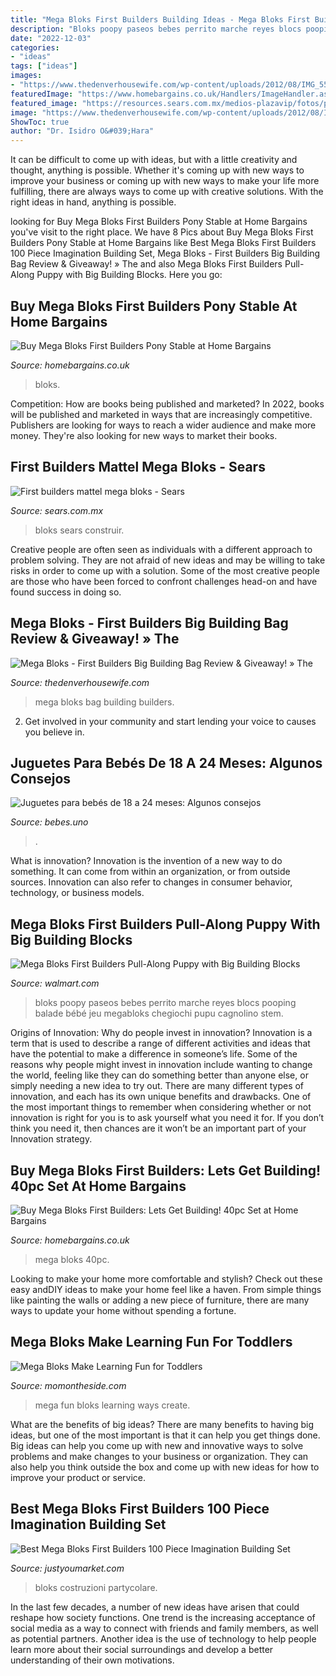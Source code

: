 ```yaml
---
title: "Mega Bloks First Builders Building Ideas - Mega Bloks First Builders Pull-along Puppy With Big Building Blocks"
description: "Bloks poopy paseos bebes perrito marche reyes blocs pooping balade bébé jeu megabloks chegiochi pupu cagnolino stem"
date: "2022-12-03"
categories:
- "ideas"
tags: ["ideas"]
images:
- "https://www.thedenverhousewife.com/wp-content/uploads/2012/08/IMG_5548-1024x683.jpg"
featuredImage: "https://www.homebargains.co.uk/Handlers/ImageHandler.ashx?id=26943&amp;targetSize=1000"
featured_image: "https://resources.sears.com.mx/medios-plazavip/fotos/productos_sears1/original/2538195.jpg"
image: "https://www.thedenverhousewife.com/wp-content/uploads/2012/08/IMG_5548-1024x683.jpg"
ShowToc: true
author: "Dr. Isidro O&#039;Hara"
---
```



It can be difficult to come up with ideas, but with a little creativity and thought, anything is possible. Whether it's coming up with new ways to improve your business or coming up with new ways to make your life more fulfilling, there are always ways to come up with creative solutions. With the right ideas in hand, anything is possible.

	

		
looking for Buy Mega Bloks First Builders Pony Stable at Home Bargains you've visit to the right place. We have 8 Pics about Buy Mega Bloks First Builders Pony Stable at Home Bargains like Best Mega Bloks First Builders 100 Piece Imagination Building Set, Mega Bloks - First Builders Big Building Bag Review &amp; Giveaway! » The and also Mega Bloks First Builders Pull-Along Puppy with Big Building Blocks. Here you go:
		
    
## Buy Mega Bloks First Builders Pony Stable At Home Bargains

<img loading=lazy src="https://www.homebargains.co.uk/Handlers/ImageHandler.ashx?id=17922&amp;targetSize=1000" onerror="this.onerror=null;this.src='https://tse2.mm.bing.net/th?id=OIP.Ns4upZH8kxjmzIB4XmLi7wHaHa&amp;pid=15.1';" alt="Buy Mega Bloks First Builders Pony Stable at Home Bargains">

_Source: homebargains.co.uk_

>bloks. 

	

Competition: How are books being published and marketed?
In 2022, books will be published and marketed in ways that are increasingly competitive. Publishers are looking for ways to reach a wider audience and make more money. They're also looking for new ways to market their books.

    
## First Builders Mattel Mega Bloks - Sears

<img loading=lazy src="https://resources.sears.com.mx/medios-plazavip/fotos/productos_sears1/original/2538195.jpg" onerror="this.onerror=null;this.src='https://tse3.mm.bing.net/th?id=OIP.Pk7X_5XB6yp7XVg_ve3GSwHaG3&amp;pid=15.1';" alt="First builders mattel mega bloks - Sears">

_Source: sears.com.mx_

>bloks sears construir. 

	

Creative people are often seen as individuals with a different approach to problem solving. They are not afraid of new ideas and may be willing to take risks in order to come up with a solution. Some of the most creative people are those who have been forced to confront challenges head-on and have found success in doing so.

    
## Mega Bloks - First Builders Big Building Bag Review &amp; Giveaway! » The

<img loading=lazy src="https://www.thedenverhousewife.com/wp-content/uploads/2012/08/IMG_5548-1024x683.jpg" onerror="this.onerror=null;this.src='https://tse2.mm.bing.net/th?id=OIP.H5atgLJvhf9OSRz31przEAHaE8&amp;pid=15.1';" alt="Mega Bloks - First Builders Big Building Bag Review &amp; Giveaway! » The">

_Source: thedenverhousewife.com_

>mega bloks bag building builders. 

	

2. Get involved in your community and start lending your voice to causes you believe in.

    
## Juguetes Para Bebés De 18 A 24 Meses: Algunos Consejos

<img loading=lazy src="https://i1.wp.com/bebes.uno/wp-content/uploads/2020/07/mega-blocks-juego-construccion.jpg?fit=840%2C1024&amp;ssl=1" onerror="this.onerror=null;this.src='https://tse4.mm.bing.net/th?id=OIP.ewZQ8okmeooPmKAtjwoJQgHaJB&amp;pid=15.1';" alt="Juguetes para bebés de 18 a 24 meses: Algunos consejos">

_Source: bebes.uno_

>. 

	

What is innovation?
Innovation is the invention of a new way to do something. It can come from within an organization, or from outside sources. Innovation can also refer to changes in consumer behavior, technology, or business models.

    
## Mega Bloks First Builders Pull-Along Puppy With Big Building Blocks

<img loading=lazy src="https://i5.walmartimages.com/asr/dd64b945-8250-48f8-ae94-ef1686bcfca5.b2c6f521616a83b773d8e95ed3b5c1d0.jpeg" onerror="this.onerror=null;this.src='https://tse4.mm.bing.net/th?id=OIP.vZ8dWcOYxROvhdsy91GsOAHaHa&amp;pid=15.1';" alt="Mega Bloks First Builders Pull-Along Puppy with Big Building Blocks">

_Source: walmart.com_

>bloks poopy paseos bebes perrito marche reyes blocs pooping balade bébé jeu megabloks chegiochi pupu cagnolino stem. 

	

Origins of Innovation: Why do people invest in innovation?
Innovation is a term that is used to describe a range of different activities and ideas that have the potential to make a difference in someone’s life. Some of the reasons why people might invest in innovation include wanting to change the world, feeling like they can do something better than anyone else, or simply needing a new idea to try out. There are many different types of innovation, and each has its own unique benefits and drawbacks. One of the most important things to remember when considering whether or not innovation is right for you is to ask yourself what you need it for. If you don’t think you need it, then chances are it won’t be an important part of your Innovation strategy.

    
## Buy Mega Bloks First Builders: Lets Get Building! 40pc Set At Home Bargains

<img loading=lazy src="https://www.homebargains.co.uk/Handlers/ImageHandler.ashx?id=26943&amp;targetSize=1000" onerror="this.onerror=null;this.src='https://tse4.mm.bing.net/th?id=OIP.BgIWHoLOsaBvleoQ1hPm-AHaHa&amp;pid=15.1';" alt="Buy Mega Bloks First Builders: Lets Get Building! 40pc Set at Home Bargains">

_Source: homebargains.co.uk_

>mega bloks 40pc. 

	

Looking to make your home more comfortable and stylish? Check out these easy andDIY ideas to make your home feel like a haven. From simple things like painting the walls or adding a new piece of furniture, there are many ways to update your home without spending a fortune.

    
## Mega Bloks Make Learning Fun For Toddlers

<img loading=lazy src="https://momontheside.com/wp-content/uploads/2014/02/megabloksshapes.jpg" onerror="this.onerror=null;this.src='https://tse4.mm.bing.net/th?id=OIP.hbz8wquMcmEnuPz5LFyqSwHaDe&amp;pid=15.1';" alt="Mega Bloks Make Learning Fun for Toddlers">

_Source: momontheside.com_

>mega fun bloks learning ways create. 

	

What are the benefits of big ideas?
There are many benefits to having big ideas, but one of the most important is that it can help you get things done. Big ideas can help you come up with new and innovative ways to solve problems and make changes to your business or organization. They can also help you think outside the box and come up with new ideas for how to improve your product or service.

    
## Best Mega Bloks First Builders 100 Piece Imagination Building Set

<img loading=lazy src="https://images-na.ssl-images-amazon.com/images/I/81pVmfQpDfL._AC_SL1500_.jpg" onerror="this.onerror=null;this.src='https://tse3.mm.bing.net/th?id=OIP.0P2F0ZuYLH7QsI1jGKNq7wHaHs&amp;pid=15.1';" alt="Best Mega Bloks First Builders 100 Piece Imagination Building Set">

_Source: justyoumarket.com_

>bloks costruzioni partycolare. 

	

In the last few decades, a number of new ideas have arisen that could reshape how society functions. One trend is the increasing acceptance of social media as a way to connect with friends and family members, as well as potential partners. Another idea is the use of technology to help people learn more about their social surroundings and develop a better understanding of their own motivations.

